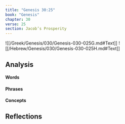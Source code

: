 ```yaml
---
title: "Genesis 30:25"
book: "Genesis"
chapter: 30
verse: 25
section: Jacob’s Prosperity
---
```

![[/Greek/Genesis/030/Genesis-030-025G.md#Text]]
![[/Hebrew/Genesis/030/Genesis-030-025H.md#Text]]

## Analysis

#### Words

#### Phrases

#### Concepts

## Reflections
